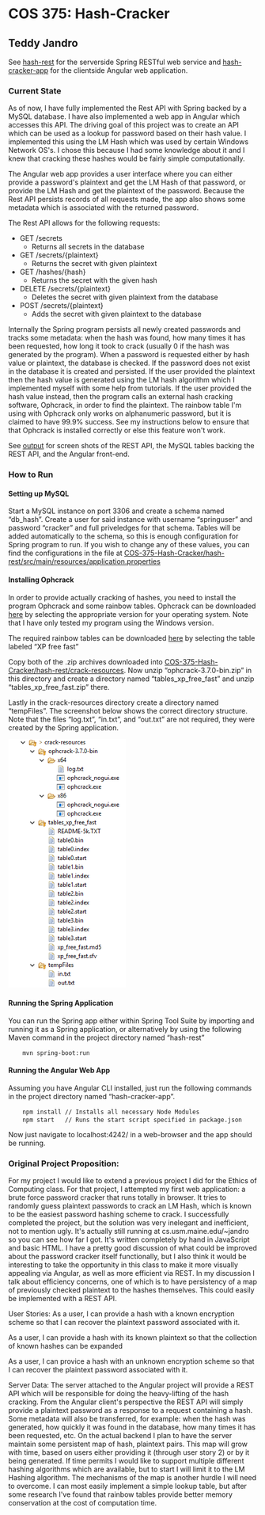 # COS 375: Hash-Cracker
## Teddy Jandro

See [hash-rest](./hash-rest) for the serverside Spring RESTful web service and [hash-cracker-app](./hash-cracker-app) for the clientside Angular web application.

### Current State

As of now, I have fully implemented the Rest API with Spring backed by a MySQL database. I have also implemented a web app in Angular which accesses this API. The driving goal of this project was to create an API which can be used as a lookup for password based on their hash value. I implemented this using the LM Hash which was used by certain Windows Network OS's. I chose this because I had some knowledge about it and I knew that cracking these hashes would be fairly simple computationally. 

The Angular web app provides a user interface where you can either provide a password's plaintext and get the LM Hash of that password, or provide the LM Hash and get the plaintext of the password. Because the Rest API persists records of all requests made, the app also shows some metadata which is associated with the returned password.

The Rest API allows for the following requests:
* GET /secrets
	* Returns all secrets in the database
* GET /secrets/{plaintext}
	* Returns the secret with given plaintext
* GET /hashes/{hash}
	* Returns the secret with the given hash
* DELETE /secrets/{plaintext}
	* Deletes the secret with given plaintext from the database
* POST /secrets/{plaintext}
	* Adds the secret with given plaintext to the database

Internally the Spring program persists all newly created passwords and tracks some metadata: when the hash was found, how many times it has been requested, how long it took to crack (usually 0 if the hash was generated by the program). When a password is requested either by hash value or plaintext, the database is checked. 
If the password does not exist in the database it is created and persisted. If the user provided the plaintext then the hash value is generated using the LM hash algorithm which I implemented myself with some help from tutorials. If the user provided the hash value instead, then the program calls an external hash cracking software, Ophcrack, in order to find the plaintext. The rainbow table I'm using with Ophcrack only works on alphanumeric password, but it is claimed to have 99.9% success. See my instructions below to ensure that that Ophcrack is installed correctly or else this feature won't work.

See [output](./output) for screen shots of the REST API, the MySQL tables backing the REST API, and the Angular front-end.

### How to Run

#### Setting up MySQL
Start a MySQL instance on port 3306 and create a schema named “db_hash”. Create a user for said instance with username “springuser” and password “cracker” and full priveledges for that schema. Tables will be added automatically to the schema, so this is enough configuration for Spring program to run. If you wish to change any of these values, you can find the configurations in the file at 
	[COS-375-Hash-Cracker/hash-rest/src/main/resources/application.properties](./hash-rest/src/main/resources/application.properties)

#### Installing Ophcrack
In order to provide actually cracking of hashes, you need to install the program Ophcrack and some rainbow tables. Ophcrack can be downloaded [here](http://ophcrack.sourceforge.net/download.php?type=ophcrack) by selecting the appropriate version for your operating system. Note that I have only tested my program using the Windows version.


The required rainbow tables can be downloaded [here](http://ophcrack.sourceforge.net/tables.php) by selecting the table labeled “XP free fast”


Copy both of the .zip archives downloaded into [COS-375-Hash-Cracker/hash-rest/crack-resources](./hash-rest/crack-resources). Now unzip “ophcrack-3.7.0-bin.zip” in this directory and create a directory named “tables_xp_free_fast” and unzip “tables_xp_free_fast.zip” there. 

Lastly in the crack-resources directory create a directory named “tempFiles”. The screenshot below shows the correct directory structure. Note that the files “log.txt”, “in.txt”, and “out.txt” are not required, they were created by the Spring application.

![Example of crack-resources](./hash-rest/crack-resources/example.PNG)

#### Running the Spring Application
You can run the Spring app either within Spring Tool Suite by importing and running it as a Spring application, or alternatively by using the following Maven command in the project directory named “hash-rest”
````
    mvn spring-boot:run
````
#### Running the Angular Web App
Assuming you have Angular CLI installed, just run the following commands in the project directory named “hash-cracker-app”.
````
    npm install // Installs all necessary Node Modules
    npm start	// Runs the start script specified in package.json
````
Now just navigate to localhost:4242/ in a web-browser and the app should be running.

### Original Project Proposition: 

  For my project I would like to extend a previous project I did for the Ethics of Computing class. For that project, I attempted my first web application: a brute force password cracker that runs totally in browser. It tries to randomly guess plaintext passwords to crack an LM Hash, which is known to be the easiest password hashing scheme to crack. 
  I successfully completed the project, but the solution was very inelegant and inefficient, not to mention ugly. It's actually still running at cs.usm.maine.edu/~jandro so you can see how far I got. It's written completely by hand in JavaScript and basic HTML. I have a pretty good discussion of what could be improved about the password cracker itself functionally, but I also think it would be interesting to take the opportunity in this class to make it more visually appealing via Angular, as well as more efficient via REST.
  In my discussion I talk about efficiency concerns, one of which is to have persistency of a map of previously checked plaintext to the  hashes themselves. This could easily be implemented with a REST API. 
  
User Stories:
  As a user, I can provide a hash with a known encryption scheme so that I can recover the plaintext password associated with it.
	
  As a user, I can provide a hash with its known plaintext so that the collection of known hashes can be expanded
	
  As a user, I can provice a hash with an unknown encryption scheme so that I can recover the plaintext password associated with it.

Server Data:
  The server attached to the Angular project will provide a REST API which will be responsible for doing the heavy-lifting of the hash cracking. From the Angular client's perspective the REST API will simply provide a plaintext password as a response to a request containing a hash. Some metadata will also be transferred, for example: when the hash was generated, how quickly it was found in the database, how many times it has been requested, etc. On the actual backend I plan to have the server maintain some persistent map of hash, plaintext pairs. This map will grow with time, based on users either providing it (through user story 2) or by it being generated. 
  If time permits I would like to support multiple different hashing algorithms which are available, but to start I will limit it to the LM Hashing algorithm. The mechanisms of the map is another hurdle I will need to overcome. I can most easily implement a simple lookup table, but after some research I've found that rainbow tables provide better memory conservation at the cost of computation time. 
